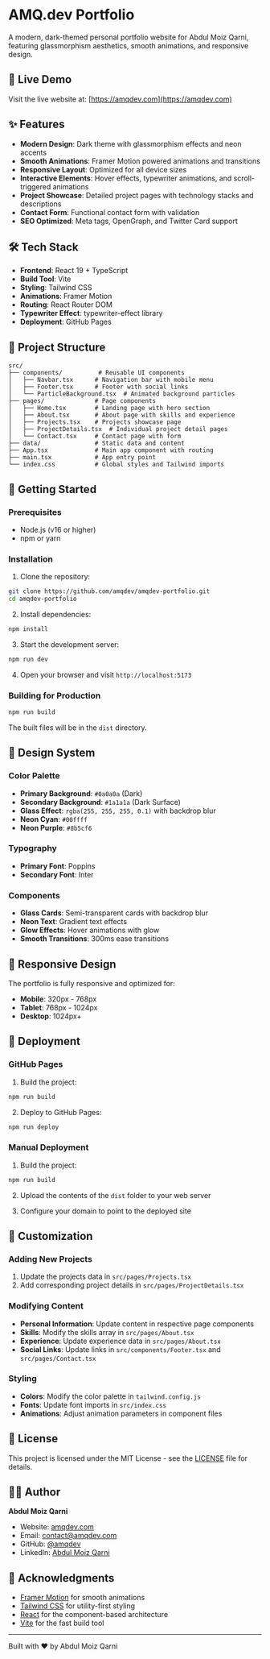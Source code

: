 # AMQ.dev Portfolio

A modern, dark-themed personal portfolio website for Abdul Moiz Qarni, featuring glassmorphism aesthetics, smooth animations, and responsive design.

## 🚀 Live Demo

Visit the live website at: [https://amqdev.com](https://amqdev.com)

## ✨ Features

- **Modern Design**: Dark theme with glassmorphism effects and neon accents
- **Smooth Animations**: Framer Motion powered animations and transitions
- **Responsive Layout**: Optimized for all device sizes
- **Interactive Elements**: Hover effects, typewriter animations, and scroll-triggered animations
- **Project Showcase**: Detailed project pages with technology stacks and descriptions
- **Contact Form**: Functional contact form with validation
- **SEO Optimized**: Meta tags, OpenGraph, and Twitter Card support

## 🛠️ Tech Stack

- **Frontend**: React 19 + TypeScript
- **Build Tool**: Vite
- **Styling**: Tailwind CSS
- **Animations**: Framer Motion
- **Routing**: React Router DOM
- **Typewriter Effect**: typewriter-effect library
- **Deployment**: GitHub Pages

## 📁 Project Structure

```
src/
├── components/          # Reusable UI components
│   ├── Navbar.tsx      # Navigation bar with mobile menu
│   ├── Footer.tsx      # Footer with social links
│   └── ParticleBackground.tsx  # Animated background particles
├── pages/              # Page components
│   ├── Home.tsx        # Landing page with hero section
│   ├── About.tsx       # About page with skills and experience
│   ├── Projects.tsx    # Projects showcase page
│   ├── ProjectDetails.tsx  # Individual project detail pages
│   └── Contact.tsx     # Contact page with form
├── data/               # Static data and content
├── App.tsx             # Main app component with routing
├── main.tsx            # App entry point
└── index.css           # Global styles and Tailwind imports
```

## 🚀 Getting Started

### Prerequisites

- Node.js (v16 or higher)
- npm or yarn

### Installation

1. Clone the repository:
```bash
git clone https://github.com/amqdev/amqdev-portfolio.git
cd amqdev-portfolio
```

2. Install dependencies:
```bash
npm install
```

3. Start the development server:
```bash
npm run dev
```

4. Open your browser and visit `http://localhost:5173`

### Building for Production

```bash
npm run build
```

The built files will be in the `dist` directory.

## 🎨 Design System

### Color Palette

- **Primary Background**: `#0a0a0a` (Dark)
- **Secondary Background**: `#1a1a1a` (Dark Surface)
- **Glass Effect**: `rgba(255, 255, 255, 0.1)` with backdrop blur
- **Neon Cyan**: `#00ffff`
- **Neon Purple**: `#8b5cf6`

### Typography

- **Primary Font**: Poppins
- **Secondary Font**: Inter

### Components

- **Glass Cards**: Semi-transparent cards with backdrop blur
- **Neon Text**: Gradient text effects
- **Glow Effects**: Hover animations with glow
- **Smooth Transitions**: 300ms ease transitions

## 📱 Responsive Design

The portfolio is fully responsive and optimized for:

- **Mobile**: 320px - 768px
- **Tablet**: 768px - 1024px
- **Desktop**: 1024px+

## 🚀 Deployment

### GitHub Pages

1. Build the project:
```bash
npm run build
```

2. Deploy to GitHub Pages:
```bash
npm run deploy
```

### Manual Deployment

1. Build the project:
```bash
npm run build
```

2. Upload the contents of the `dist` folder to your web server

3. Configure your domain to point to the deployed site

## 🔧 Customization

### Adding New Projects

1. Update the projects data in `src/pages/Projects.tsx`
2. Add corresponding project details in `src/pages/ProjectDetails.tsx`

### Modifying Content

- **Personal Information**: Update content in respective page components
- **Skills**: Modify the skills array in `src/pages/About.tsx`
- **Experience**: Update experience data in `src/pages/About.tsx`
- **Social Links**: Update links in `src/components/Footer.tsx` and `src/pages/Contact.tsx`

### Styling

- **Colors**: Modify the color palette in `tailwind.config.js`
- **Fonts**: Update font imports in `src/index.css`
- **Animations**: Adjust animation parameters in component files

## 📄 License

This project is licensed under the MIT License - see the [LICENSE](LICENSE) file for details.

## 👨‍💻 Author

**Abdul Moiz Qarni**
- Website: [amqdev.com](https://amqdev.com)
- Email: contact@amqdev.com
- GitHub: [@amqdev](https://github.com/amqdev)
- LinkedIn: [Abdul Moiz Qarni](https://linkedin.com/in/amqdev)

## 🙏 Acknowledgments

- [Framer Motion](https://www.framer.com/motion/) for smooth animations
- [Tailwind CSS](https://tailwindcss.com/) for utility-first styling
- [React](https://reactjs.org/) for the component-based architecture
- [Vite](https://vitejs.dev/) for the fast build tool

---

Built with ❤️ by Abdul Moiz Qarni